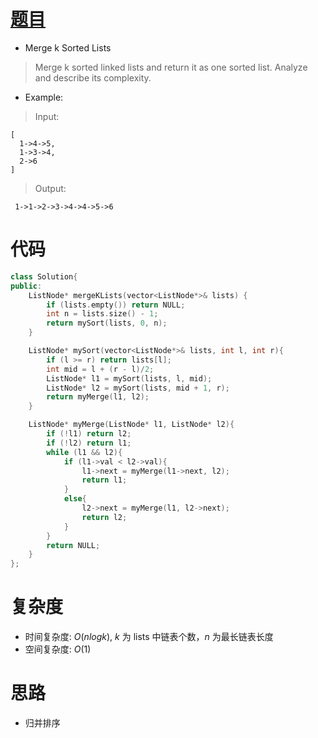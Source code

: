# [题目](https://leetcode.com/problems/merge-k-sorted-lists/)

* Merge k Sorted Lists

> Merge k sorted linked lists and return it as one sorted list. Analyze and describe its complexity.

* Example:

> Input:
   
    [
      1->4->5,
      1->3->4,
      2->6
    ]
> Output: 
     
     1->1->2->3->4->4->5->6


# 代码

```cpp
class Solution{
public:
    ListNode* mergeKLists(vector<ListNode*>& lists) {
        if (lists.empty()) return NULL;
        int n = lists.size() - 1;
        return mySort(lists, 0, n);
    }

    ListNode* mySort(vector<ListNode*>& lists, int l, int r){
        if (l >= r) return lists[l];
        int mid = l + (r - l)/2;
        ListNode* l1 = mySort(lists, l, mid);
        ListNode* l2 = mySort(lists, mid + 1, r);
        return myMerge(l1, l2);
    }

    ListNode* myMerge(ListNode* l1, ListNode* l2){
        if (!l1) return l2;
        if (!l2) return l1;
        while (l1 && l2){
            if (l1->val < l2->val){
                l1->next = myMerge(l1->next, l2);
                return l1;
            }
            else{
                l2->next = myMerge(l1, l2->next);
                return l2;
            }
        }
        return NULL;
    }
};
```

# 复杂度
* 时间复杂度: $O(nlogk)$, $k$ 为 lists 中链表个数，$n$ 为最长链表长度
* 空间复杂度: $O(1)$

# 思路
* 归并排序


